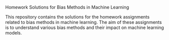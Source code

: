 Homework Solutions for Bias Methods in Machine Learning

This repository contains the solutions for the homework assignments related to bias methods in machine learning. The aim of these assignments is to understand various bias methods and their impact on machine learning models.
